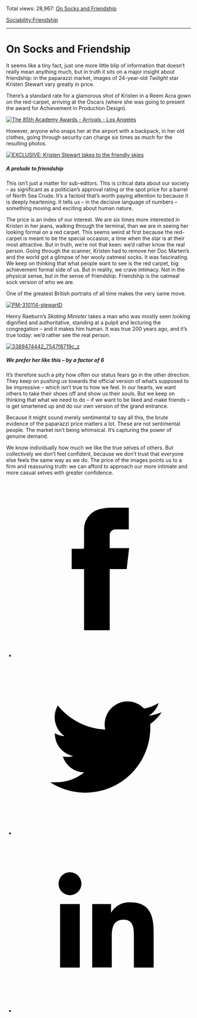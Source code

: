 Total views: 28,967: [On Socks and Friendship](https://www.theschooloflife.com/thebookoflife/kristen-stewarts-socks-provide-lesson-in-friendship/)

[Sociability:](https://www.theschooloflife.com/thebookoflife/category/sociability/)[Friendship](https://www.theschooloflife.com/thebookoflife/category/sociability/friendship/)

* * *

# On Socks and Friendship
<style>
						.alignnone {
  display: block;
  margin-left: auto;
  margin-right: auto;
  align: center:
}

.addtoany_share_save_container {
display:none;
}

.wp-block-image {
		display: block;
  margin-left: auto;
  margin-right: auto;
  width: 50%;
}

.aligncenter {
display: block;
  margin-left: auto;
  margin-right: auto;
  align: center:
}

@media only screen and (max-width: 500px) {
  .wp-block-image {
		display: block;
  margin-left: auto;
  margin-right: auto;
  width: 100%;
} }

h1 {max-width: 600px !important;
}
.s18-single-post .content-area .site-main article .post-cat-header-display + .old-wrapper p {
    font-size: 1.200em
}
						</style>

It seems like a tiny fact, just one more little blip of information that doesn’t really mean anything much, but in truth it sits on a major insight about friendship: in the paparazzi market, images of 24-year-old _Twilight_ star Kristen Stewart vary greatly in price.

There’s a standard rate for a glamorous shot of Kristen in a Reem Acra gown on the red-carpet, arriving at the Oscars (where she was going to present the award for Achievement in Production Design).

[![The 85th Academy Awards - Arrivals - Los Angeles](https://www.theschooloflife.com/thebookoflife/wp-content/uploads/2014/10/PM-310114-stewartA.jpg)](http://www.thebookoflife.org/wp-content/uploads/2014/10/PM-310114-stewartA.jpg)

However, anyone who snaps her at the airport with a backpack, in her old clothes, going through security can charge six times as much for the resulting photos.

[![EXCLUSIVE: Kristen Stewart takes to the friendly skies](https://www.theschooloflife.com/thebookoflife/wp-content/uploads/2014/10/PM-310114-stewartC.jpg)](http://www.thebookoflife.org/wp-content/uploads/2014/10/PM-310114-stewartC.jpg)

##### A prelude to friendship

This isn’t just a matter for sub-editors. This is critical data about our society – as significant as a politician’s approval rating or the spot price for a barrel of North Sea Crude. It’s a factoid that’s worth paying attention to because it is deeply heartening. It tells us – in the decisive language of numbers – something moving and exciting about human nature.

The price is an index of our interest. We are six times more interested in Kristen in her jeans, walking through the terminal, than we are in seeing her looking formal on a red carpet. This seems weird at first because the red-carpet is meant to be the special occasion, a time when the star is at their most attractive. But in truth, we’re not that keen: we’d rather know the real person. Going through the scanner, Kristen had to remove her Doc Marten’s and the world got a glimpse of her wooly oatmeal socks. It was fascinating. We keep on thinking that what people want to see is the red carpet, big achievement formal side of us. But in reality, we crave intimacy. Not in the physical sense, but in the sense of friendship. Friendship is the oatmeal sock version of who we are.

One of the greatest British portraits of all time makes the very same move.

[![PM-310114-stewartD](https://www.theschooloflife.com/thebookoflife/wp-content/uploads/2014/10/PM-310114-stewartD.jpg)](http://www.thebookoflife.org/wp-content/uploads/2014/10/PM-310114-stewartD.jpg)

Henry Raeburn’s _Skating Minister_ takes a man who was mostly seen looking dignified and authoritative, standing at a pulpit and lecturing the congregation – and it makes him human. It was true 200 years ago, and it’s true today: we’d rather see the real person.

[![3389474442_7547f8719c_z](https://www.theschooloflife.com/thebookoflife/wp-content/uploads/2014/10/3389474442_7547f8719c_z.jpg)](http://www.thebookoflife.org/wp-content/uploads/2014/10/3389474442_7547f8719c_z.jpg)

##### We prefer her like this – by a factor of 6

It’s therefore such a pity how often our status fears go in the other direction. They keep on pushing us towards the official version of what’s supposed to be impressive – which isn’t true to how we feel. In our hearts, we want others to take their shoes off and show us their souls. But we keep on thinking that what we need to do – if we want to be liked and make friends – is get smartened up and do our own version of the grand entrance.

Because it might sound merely sentimental to say all this, the brute evidence of the paparazzi price matters a lot. These are not sentimental people. The market isn’t being whimsical. It’s capturing the power of genuine demand.

We know individually how much we like the true selves of others. But collectively we don’t feel confident, because we don’t trust that everyone else feels the same way as we do. The price of the images points us to a firm and reassuring truth: we can afford to approach our more intimate and more casual selves with greater confidence.

<style>
    .iframe-class { display: block !important; }
</style>

- [<svg xmlns="http://www.w3.org/2000/svg" viewbox="0 0 26 26"><title>Facebook</title>
                    <g>
                        <path d="M8.38,10H9.92c.2,0,.29,0,.29-.28,0-.82,0-1.64,0-2.46a3.05,3.05,0,0,1,2.57-3.15A7.22,7.22,0,0,1,14,3.95c.86,0,1.71,0,2.57,0h.25v3.2h-2A.85.85,0,0,0,14,8c0,.62,0,1.24,0,1.91h2.87L16.51,13H14v9H10.21V13H8.38Z"></path>
                    </g>
                </svg>](http://www.facebook.com/sharer/sharer.php?u=https://www.theschooloflife.com/thebookoflife/kristen-stewarts-socks-provide-lesson-in-friendship/)
- [<svg xmlns="http://www.w3.org/2000/svg" viewbox="0 0 26 26"><title>Twitter</title>
                    <path d="M21.69,7.9a6.75,6.75,0,0,1-1.94.53,3.39,3.39,0,0,0,1.48-1.87,6.76,6.76,0,0,1-2.14.82,3.38,3.38,0,0,0-5.75,3.08,9.59,9.59,0,0,1-7-3.53,3.38,3.38,0,0,0,1,4.51A3.36,3.36,0,0,1,5.89,11v0A3.38,3.38,0,0,0,8.6,14.37a3.39,3.39,0,0,1-1.53.06,3.38,3.38,0,0,0,3.15,2.35A6.78,6.78,0,0,1,6,18.22a6.87,6.87,0,0,1-.81,0A9.6,9.6,0,0,0,20,10.08q0-.22,0-.44A6.86,6.86,0,0,0,21.69,7.9Z"></path>
                </svg>](http://twitter.com/share?url=https://www.theschooloflife.com/thebookoflife/kristen-stewarts-socks-provide-lesson-in-friendship/&text=&via=theschooloflife)
- [<svg xmlns="http://www.w3.org/2000/svg" viewbox="0 0 26 26"><title>LinkedIn</title>
<path class="cls-2" d="M6.67,10H9.58v9.36H6.67ZM8.13,5.32A1.69,1.69,0,1,1,6.44,7,1.69,1.69,0,0,1,8.13,5.32"></path><path class="cls-2" d="M11.41,10H14.2v1.28h0A3.06,3.06,0,0,1,17,9.75c2.95,0,3.49,1.94,3.49,4.46v5.14H17.57V14.79c0-1.09,0-2.48-1.51-2.48s-1.75,1.18-1.75,2.4v4.63H11.41Z"></path></svg>](https://www.linkedin.com/shareArticle?mini=true&url=https://www.theschooloflife.com/thebookoflife/kristen-stewarts-socks-provide-lesson-in-friendship/)
